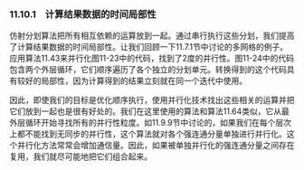 ### 11.10.1　计算结果数据的时间局部性

仿射分划算法把所有相互依赖的运算放到一起。通过串行执行这些分划，我们提高了计算结果数据的时间局部性。让我们回顾一下11.7.1节中讨论的多网格的例子。应用算法11.43来并行化图11-23中的代码，找到了2度的并行性。图11-24中的代码包含两个外层循环，它们顺序遍历了各个独立的分划单元。转换得到的这个代码具有较好的局部性，因为计算得到的结果立刻就在同一个迭代中使用。

因此，即使我们的目标是优化顺序执行，使用并行化技术找出这些相关的运算并把它们放到一起也是很有好处的。我们在这里使用的算法和算法11.64类似，它从最外层循环开始寻找所有的并行性粒度。如11.9.9节中讨论的，如果我们在每个层次上都不能找到无同步的并行性，这个算法就对各个强连通分量单独进行并行化。这个并行化方法常常会增加通信量。因此，如果被单独并行化的强连通分量之间存在复用，我们就尽可能地把它们组合起来。